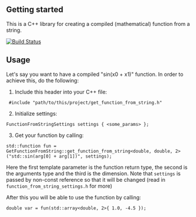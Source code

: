## Getting started
This is a C++ library for creating a compiled (mathematical) function from a string. 

[![Build Status](https://travis-ci.com/oyyablokov/math-function-from-string.svg?branch=configure_travis)](https://travis-ci.com/oyyablokov/math-function-from-string)

## Usage
Let's say you want to have a compiled "sin(x0 + x1)" function. In order to achieve this, do the following:
1. Include this header into your C++ file:
```
 #include "path/to/this/project/get_function_from_string.h"
```
2. Initialize settings:
```
FunctionFromStringSettings settings { <some_params> };
```
3. Get your function by calling:
```
std::function fun = GetFunctionFromString::get_function_from_string<double, double, 2>("std::sin(arg[0] + arg[1])", settings);
```
Here the first template parameter is the function return type, the second is the arguments type and the third is the dimension. Note that `settings` is passed by non-const reference so that it will be changed (read in `function_from_string_settings.h` for more)  

After this you will be able to use the function by calling:
```
double var = fun(std::array<double, 2>{ 1.0, -4.5 });
```
